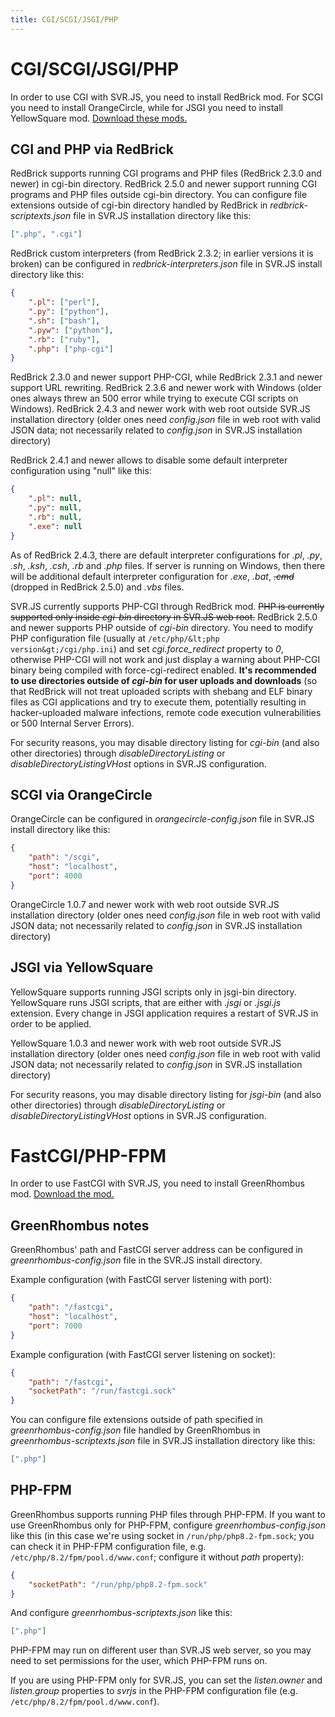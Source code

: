 ```yaml
---
title: CGI/SCGI/JSGI/PHP
---
```


# CGI/SCGI/JSGI/PHP

In order to use CGI with SVR.JS, you need to install RedBrick mod. For SCGI you need to install OrangeCircle, while for JSGI you need to install YellowSquare mod. [Download these mods.](https://svrjs.org/mods)

## CGI and PHP via RedBrick

RedBrick supports running CGI programs and PHP files (RedBrick 2.3.0 and newer) in cgi-bin directory. RedBrick 2.5.0 and newer support running CGI programs and PHP files outside cgi-bin directory. You can configure file extensions outside of cgi-bin directory handled by RedBrick in _redbrick-scriptexts.json_ file in SVR.JS installation directory like this:

```json
[".php", ".cgi"]
```

RedBrick custom interpreters (from RedBrick 2.3.2; in earlier versions it is broken) can be configured in _redbrick-interpreters.json_ file in SVR.JS install directory like this:

```json
{
	".pl": ["perl"],
	".py": ["python"],
	".sh": ["bash"],
	".pyw": ["python"],
	".rb": ["ruby"],
	".php": ["php-cgi"]
}
```

RedBrick 2.3.0 and newer support PHP-CGI, while RedBrick 2.3.1 and newer support URL rewriting. RedBrick 2.3.6 and newer work with Windows (older ones always threw an 500 error while trying to execute CGI scripts on Windows). RedBrick 2.4.3 and newer work with web root outside SVR.JS installation directory (older ones need _config.json_ file in web root with valid JSON data; not necessarily related to _config.json_ in SVR.JS installation directory)

RedBrick 2.4.1 and newer allows to disable some default interpreter configuration using "null" like this:

```json
{
	".pl": null,
	".py": null,
	".rb": null,
	".exe": null
}
```

As of RedBrick 2.4.3, there are default interpreter configurations for _.pl_, _.py_, _.sh_, _.ksh_, _.csh_, _.rb_ and _.php_ files. If server is running on Windows, then there will be additional default interpreter configuration for _.exe_, _.bat_, <s>_.cmd_</s> (dropped in RedBrick 2.5.0) and _.vbs_ files.

SVR.JS currently supports PHP-CGI through RedBrick mod. <s>PHP is currently supported only inside _cgi-bin_ directory in SVR.JS web root.</s> RedBrick 2.5.0 and newer supports PHP outside of _cgi-bin_ directory. You need to modify PHP configuration file (usually at `/etc/php/&lt;php version&gt;/cgi/php.ini`) and set _cgi.force_redirect_ property to _0_, otherwise PHP-CGI will not work and just display a warning about PHP-CGI binary being compiled with force-cgi-redirect enabled. **It's recommended to use directories outside of _cgi-bin_ for user uploads and downloads** (so that RedBrick will not treat uploaded scripts with shebang and ELF binary files as CGI applications and try to execute them, potentially resulting in hacker-uploaded malware infections, remote code execution vulnerabilities or 500 Internal Server Errors).

For security reasons, you may disable directory listing for _cgi-bin_ (and also other directories) through _disableDirectoryListing_ or _disableDirectoryListingVHost_ options in SVR.JS configuration.

## SCGI via OrangeCircle

OrangeCircle can be configured in _orangecircle-config.json_ file in SVR.JS install directory like this:

```json
{
	"path": "/scgi",
	"host": "localhost",
	"port": 4000
}
```

OrangeCircle 1.0.7 and newer work with web root outside SVR.JS installation directory (older ones need _config.json_ file in web root with valid JSON data; not necessarily related to _config.json_ in SVR.JS installation directory)

## JSGI via YellowSquare

YellowSquare supports running JSGI scripts only in jsgi-bin directory. YellowSquare runs JSGI scripts, that are either with _.jsgi_ or _.jsgi.js_ extension. Every change in JSGI application requires a restart of SVR.JS in order to be applied.

YellowSquare 1.0.3 and newer work with web root outside SVR.JS installation directory (older ones need _config.json_ file in web root with valid JSON data; not necessarily related to _config.json_ in SVR.JS installation directory)

For security reasons, you may disable directory listing for _jsgi-bin_ (and also other directories) through _disableDirectoryListing_ or _disableDirectoryListingVHost_ options in SVR.JS configuration.

# FastCGI/PHP-FPM

In order to use FastCGI with SVR.JS, you need to install GreenRhombus mod. [Download the mod.](https://svrjs.org/mods)

## GreenRhombus notes

GreenRhombus' path and FastCGI server address can be configured in _greenrhombus-config.json_ file in the SVR.JS install directory.

Example configuration (with FastCGI server listening with port):

```json
{
	"path": "/fastcgi",
	"host": "localhost",
	"port": 7000
}
```

Example configuration (with FastCGI server listening on socket):

```json
{
	"path": "/fastcgi",
	"socketPath": "/run/fastcgi.sock"
}
```

You can configure file extensions outside of path specified in _greenrhombus-config.json_ file handled by GreenRhombus in _greenrhombus-scriptexts.json_ file in SVR.JS installation directory like this:

```json
[".php"]
```

## PHP-FPM

GreenRhombus supports running PHP files through PHP-FPM. If you want to use GreenRhombus only for PHP-FPM, configure _greenrhombus-config.json_ like this (in this case we're using socket in `/run/php/php8.2-fpm.sock`; you can check it in PHP-FPM configuration file, e.g. `/etc/php/8.2/fpm/pool.d/www.conf`; configure it without _path_ property):

```json
{
	"socketPath": "/run/php/php8.2-fpm.sock"
}
```

And configure _greenrhombus-scriptexts.json_ like this:

```json
[".php"]
```

PHP-FPM may run on different user than SVR.JS web server, so you may need to set permissions for the user, which PHP-FPM runs on.

If you are using PHP-FPM only for SVR.JS, you can set the _listen.owner_ and _listen.group_ properties to _svrjs_ in the PHP-FPM configuration file (e.g. `/etc/php/8.2/fpm/pool.d/www.conf`).
